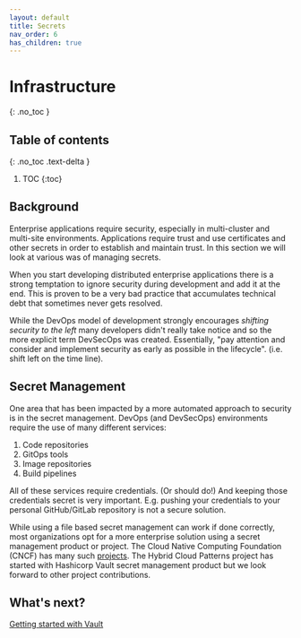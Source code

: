 ```yaml
---
layout: default
title: Secrets
nav_order: 6
has_children: true
---
```


# Infrastructure
{: .no_toc }

## Table of contents
{: .no_toc .text-delta }

1. TOC
{:toc}

## Background
Enterprise applications require security, especially in multi-cluster and multi-site environments. Applications require trust and use certificates and other secrets in order to establish and maintain trust. In this section we will look at various was of managing secrets. 

When you start developing distributed enterprise applications there is a strong temptation to ignore security during development and add it at the end. This is proven to be a very bad practice that accumulates technical debt that sometimes never gets resolved. 

While the DevOps model of development strongly encourages *shifting security to the left* many developers didn't really take notice and so the more explicit term DevSecOps was created. Essentially, "pay attention and consider and implement security as early as possible in the lifecycle". (i.e. shift left on the time line).

## Secret Management

One area that has been impacted by a more automated approach to security is in the secret management. DevOps (and DevSecOps) environments require the use of many different services:

1. Code repositories
1. GitOps tools
1. Image repositories
1. Build pipelines

All of these services require credentials. (Or should do!) And keeping those credentials secret is very important. E.g. pushing your credentials to your personal GitHub/GitLab repository is not a secure solution.

While using a file based secret management can work if done correctly, most organizations opt for a more enterprise solution using a secret management product or project. The Cloud Native Computing Foundation (CNCF) has many such [projects](https://radar.cncf.io/2021-02-secrets-management). The Hybrid Cloud Patterns project has started with Hashicorp Vault secret management product but we look forward to other project contributions.

## What's next?
[Getting started with Vault](secrets/vault.md)
